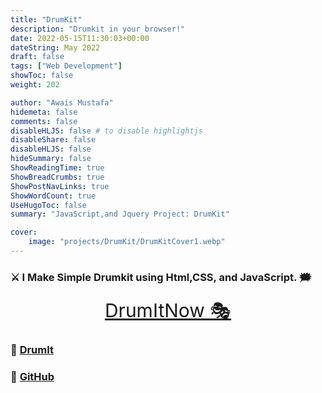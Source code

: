 ```yaml
---
title: "DrumKit"
description: "Drumkit in your browser!"
date: 2022-05-15T11:30:03+00:00
dateString: May 2022
draft: false
tags: ["Web Development"]
showToc: false
weight: 202

author: "Awais Mustafa"
hidemeta: false
comments: false
disableHLJS: false # to disable highlightjs
disableShare: false
disableHLJS: false
hideSummary: false
ShowReadingTime: true
ShowBreadCrumbs: true
ShowPostNavLinks: true
ShowWordCount: true
UseHugoToc: false
summary: "JavaScript,and Jquery Project: DrumKit"

cover:
    image: "projects/DrumKit/DrumKitCover1.webp"
--- 
```




### ⚔ I Make Simple Drumkit using Html,CSS, and JavaScript. 🗯

<p align="center">
  <a style="font-size:30px"  href="http://awaismustafa.com/DrumKit" target="_blank">
                                                                        DrumItNow 🎭</a>

</p>





### 🔗 [DrumIt](http://awaismustafa.com/DrumKit)
### 🔗 [GitHub](https://github.com/awwais/DrumKit)
